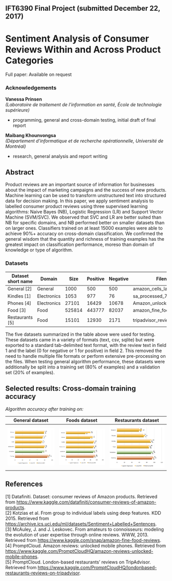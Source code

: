 ## IFT6390 Final Project (submitted December 22, 2017) 
# Sentiment Analysis of Consumer Reviews Within and Across Product Categories

Full paper:  Available on request

### Acknowledgements
**Vanessa Prinsen**   
*(Laboratoire de traitement de l’information en santé, École de technologie supérieure)* 
* programming, general and cross-domain testing, initial draft of final report    

**Maibang Khounvongsa**   
*(Département d’informatique et de recherche opérationnelle, Université de Montréal)*
* research, general analysis and report writing  

## Abstract
Product reviews are an important source of information for businesses about the impact of marketing campaigns and the success of new products. Machine learning can be used to transform unstructured text into structured data for decision making. In this paper, we apply sentiment analysis to labelled consumer product reviews using three supervised learning algorithms: Naive Bayes (NB), Logistic Regression (LR) and Support Vector Machine (SVM/SVC). We observed that SVC and LR are better suited than NB for specific domains, and NB performed better on smaller datasets than on larger ones. Classifiers trained on at least 15000 examples were able to achieve 90%+ accuracy on cross-domain classification. We confirmed the general wisdom that the quantity and richness of training examples has the greatest impact on classification performance, moreso than domain of knowledge or type of algorithm.

<!---
## Approach

### Classifiers
We investigate three types of classifiers often used for natural language processing: Naive Bayes, Logistic Regression, and Support Vector Machine. The scikit-learn toolkit offers several implementations of these classifiers, so we will test a total of 6 algorithms---the best of each type will be retained for intra-domain and cross-domain testing:

**1. Naive Bayes [Bernoulli (BernoulliNB), Gaussian (GaussianNB), Multinomial (MultinomialNB)]:** Popular baseline method for text classification. Naive Bayes classifiers have a closed-form solution, which can be evaluated in linear time, and are highly scalable. With appropriate pre-processing, they are competitive with more advanced methods, and produce good results for smaller datasets or documents. However, the assumption of independence is restrictive for text classification since language is naturally context dependent.  
**2. Logistic Regression (or Maximum Entropy):** Commonly used as an alternative to Naive Bayes. Since these classifiers do not assume that features are independent, they are more robust to correlations found in word features. However, training is slower than for Naive Bayes since Logistic Regression is a convex optimization problem, in which the parameters must be learned iteratively with an optimization algorithm such as gradient descent.   
**3. Support Vector Classifier [Linear (LinearSVC), Radial Basis (NuSVC )]:** Another popular option for text classification. SVC deals well with high-dimensional and sparse feature vectors, but can be computationally complex to scale up for larger datasets (neural networks are more suitable for these cases). The kernel trick gives the classifier more flexibility to combine features, and the automatic weight adjustment reduces the need for manual feature selection. 
---> 
### Datasets  
Dataset short name | Domain  |   Size | Positive | Negative   | Filename 
-----|---|---|---|---|----
General [2] | General | 1000 | 500 | 500 | amazon_cells_labelled.txt     
Kindles [1] | Electronics | 1053 | 977 | 76 | sa_processed_7817_1.txt      
Phones [4] | Electronics      | 27101  | 16429 | 10678  | Amazon_unlocked_phones.txt  
Food [3] | Food     | 525814     | 443777 | 82037  | amazon_fine_foods_cleaned.txt  
Restaurants [5] | Food     | 15101 | 12930 | 2171 | tripadvisor_reviews.txt  
         
The five datasets summarized in the table above were used for testing. These datasets came in a variety of formats (text, csv, sqlite) but were exported to a standard tab-delimited text format, with the review text in field 1 and the label (0 for negative or 1 for positive) in field 2. This removed the need to handle multiple file formats or perform extensive pre-processing on the files. When testing general algorithm performance, these datasets were additionally be split into a training set (80% of examples) and a validation set (20% of examples).

## Selected results: Cross-domain training accuracy
*Algorithm accuracy after training on:*  

| General dataset   |  Foods dataset    |   Restaurants dataset   |
:-------------------------:|:-------------------------:|:-------------------------:
![Algorithm accuracy after training on general dataset](images/2-general_domain.png) |   ![Algorithm accuracy after training on foods dataset](images/2-food_domain.png) | ![Algorithm accuracy after training on restaurants dataset](images/2-restaurants_domain.png) 
    
## References
[1] Datafiniti. Dataset: consumer reviews of Amazon products. Retrieved from https://www.kaggle.com/datafiniti/consumer-reviews-of-amazon-products.  
[2] Kotzias et al. From group to individual labels using deep features. KDD 2015. Retrieved from
https://archive.ics.uci.edu/ml/datasets/Sentiment+Labelled+Sentences.  
[3] McAuley, J. and J. Leskovec. From amateurs to connoisseurs: modeling the evolution of user expertise through online reviews. WWW, 2013. Retrieved from https://www.kaggle.com/snap/amazon-fine-food-reviews.   
[4] PromptCloud. Amazon reviews: unlocked mobile phones. Retrieved from https://www.kaggle.com/PromptCloudHQ/amazon-reviews-unlocked-mobile-phones.  
[5] PromptCloud. London-based restaurants’ reviews on TripAdvisor. Retrieved from https://www.kaggle.com/PromptCloudHQ/londonbased-restaurants-reviews-on-tripadvisor.  

